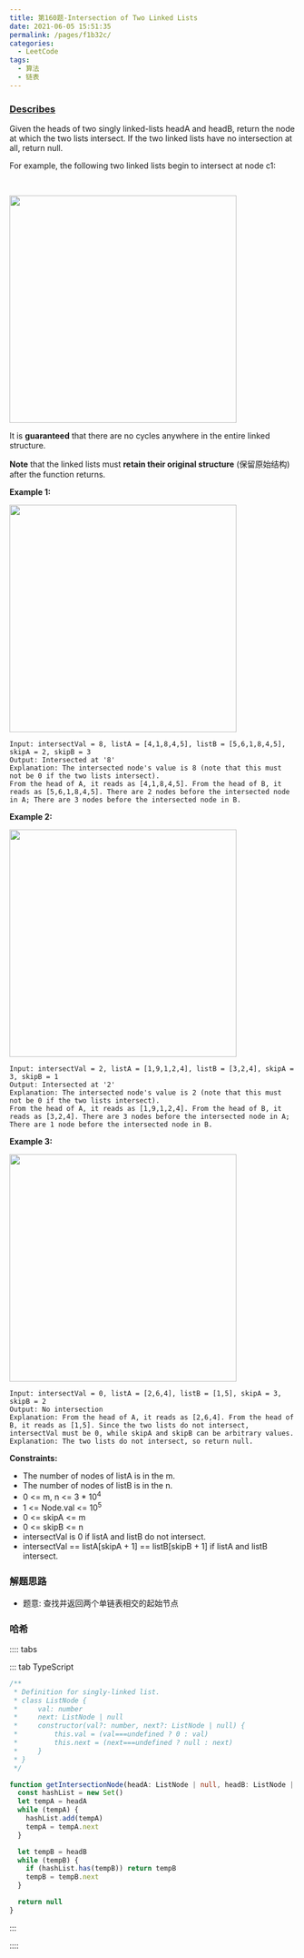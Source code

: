 ```yaml
---
title: 第160题-Intersection of Two Linked Lists
date: 2021-06-05 15:51:35
permalink: /pages/f1b32c/
categories:
  - LeetCode
tags:
  - 算法
  - 链表
---
```


### [Describes](https://leetcode-cn.com/problems/intersection-of-two-linked-lists/)

Given the heads of two singly linked-lists <span class="span-shadow">headA</span> and <span class="span-shadow">headB</span>, return the node at which the two lists intersect. If the two linked lists have no intersection at all, return <span class="span-shadow">null</span>.

For example, the following two linked lists begin to intersect at node <span class="span-shadow">c1</span>:

<img style="margin: 30px 0 0;" width="400" src="https://cdn.jsdelivr.net/gh/yao-zhixiang/CDN/images/leetcode/160_statement.png" />

It is **guaranteed** that there are no cycles anywhere in the entire linked structure.

**Note** that the linked lists must **retain their original structure** (保留原始结构) after the function returns.

<!-- more -->

**Example 1:**

<img src="https://cdn.jsdelivr.net/gh/yao-zhixiang/CDN/images/leetcode/160_example_1_1.png" width="400" />

```
Input: intersectVal = 8, listA = [4,1,8,4,5], listB = [5,6,1,8,4,5], skipA = 2, skipB = 3
Output: Intersected at '8'
Explanation: The intersected node's value is 8 (note that this must not be 0 if the two lists intersect).
From the head of A, it reads as [4,1,8,4,5]. From the head of B, it reads as [5,6,1,8,4,5]. There are 2 nodes before the intersected node in A; There are 3 nodes before the intersected node in B.
```

**Example 2:**

<img src="https://cdn.jsdelivr.net/gh/yao-zhixiang/CDN/images/leetcode/160_example_2.png" width="400" />

```
Input: intersectVal = 2, listA = [1,9,1,2,4], listB = [3,2,4], skipA = 3, skipB = 1
Output: Intersected at '2'
Explanation: The intersected node's value is 2 (note that this must not be 0 if the two lists intersect).
From the head of A, it reads as [1,9,1,2,4]. From the head of B, it reads as [3,2,4]. There are 3 nodes before the intersected node in A; There are 1 node before the intersected node in B.
```

**Example 3:**

<img src="https://cdn.jsdelivr.net/gh/yao-zhixiang/CDN/images/leetcode/160_example_3.png" width="400" />

```
Input: intersectVal = 0, listA = [2,6,4], listB = [1,5], skipA = 3, skipB = 2
Output: No intersection
Explanation: From the head of A, it reads as [2,6,4]. From the head of B, it reads as [1,5]. Since the two lists do not intersect, intersectVal must be 0, while skipA and skipB can be arbitrary values.
Explanation: The two lists do not intersect, so return null.
```

**Constraints:**

- The number of nodes of <span class="span-shadow">listA</span> is in the <span class="span-shadow">m</span>.
- The number of nodes of <span class="span-shadow">listB</span> is in the <span class="span-shadow">n</span>.
- <span class="span-shadow">0 <= m, n <= 3 \* 10<sup>4</sup></span>
- <span class="span-shadow">1 <= Node.val <= 10<sup>5</sup></span>
- <span class="span-shadow">0 <= skipA <= m</span>
- <span class="span-shadow">0 <= skipB <= n</span>
- <span class="span-shadow">intersectVal</span> is 0 if <span class="span-shadow">listA</span> and <span class="span-shadow">listB</span> do not intersect.
- <span class="span-shadow">intersectVal == listA[skipA + 1] == listB[skipB + 1]</span> if <span class="span-shadow">listA</span> and <span class="span-shadow">listB</span> intersect.

### 解题思路

- 题意: 查找并返回两个单链表相交的起始节点

### 哈希

:::: tabs

::: tab TypeScript

```TypeScript
/**
 * Definition for singly-linked list.
 * class ListNode {
 *     val: number
 *     next: ListNode | null
 *     constructor(val?: number, next?: ListNode | null) {
 *         this.val = (val===undefined ? 0 : val)
 *         this.next = (next===undefined ? null : next)
 *     }
 * }
 */

function getIntersectionNode(headA: ListNode | null, headB: ListNode | null): ListNode | null {
  const hashList = new Set()
  let tempA = headA
  while (tempA) {
    hashList.add(tempA)
    tempA = tempA.next
  }

  let tempB = headB
  while (tempB) {
    if (hashList.has(tempB)) return tempB
    tempB = tempB.next
  }

  return null
}
```

:::

::::
